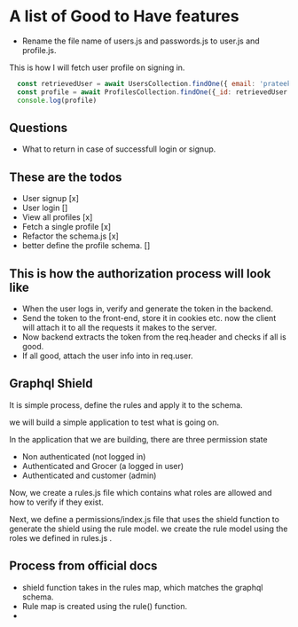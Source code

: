 # A list of Good to Have features

- Rename the file name of users.js and passwords.js to user.js and profile.js.

This is how I will fetch user profile on signing in.

```javascript
  const retrievedUser = await UsersCollection.findOne({ email: 'prateeksingh9741@gmail.com' });
  const profile = await ProfilesCollection.findOne({_id: retrievedUser.profile})
  console.log(profile)
```

## Questions

- What to return in case of successfull login or signup.

## These are the todos

- User signup [x]
- User login []
- View all profiles [x]
- Fetch a single profile [x]
- Refactor the schema.js [x]
- better define the profile schema. []

## This is how the authorization process will look like

- When the user logs in, verify and generate the token in the backend.
- Send the token to the front-end, store it in cookies etc. now the client will attach it to all the requests it makes to the server.
- Now backend extracts the token from the req.header and checks if all is good.
- If all good, attach the user info into in req.user.

## Graphql Shield

It is simple process, define the rules and apply it to the schema.

we will build a simple application to test what is going on.

In the application that we are building, there are three permission state

- Non authenticated (not logged in)
- Authenticated and Grocer (a logged in user)
- Authenticated and customer (admin)

Now, we create a rules.js file which contains what roles are allowed and how to verify if they exist.

Next, we define a permissions/index.js file that uses the shield function to generate the shield using the rule model. we create the rule model using the roles we defined in rules.js
.

## Process from official docs

- shield function takes in the rules map, which matches the graphql schema.
- Rule map is created using the rule() function.
-
